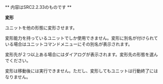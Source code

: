 ** 内容はSRC2.2.33のものです **

**変形**

ユニットを他の形態に変形させます。

変形能力を持っているユニットでしか使用できません。変形に別名が付けられている場合はユニットコマンドメニューにその別名が表示されます。

変形先が２つ以上ある場合にはダイアログが表示されます。変形先の形態を選んでください。

変形は移動後には実行できません。ただし、変形してもユニットは行動終了にはなりません。
